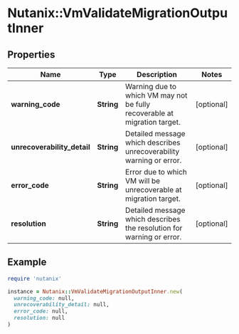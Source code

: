# Nutanix::VmValidateMigrationOutputInner

## Properties

| Name | Type | Description | Notes |
| ---- | ---- | ----------- | ----- |
| **warning_code** | **String** | Warning due to which VM may not be fully recoverable at migration target.  | [optional] |
| **unrecoverability_detail** | **String** | Detailed message which describes unrecoverability warning or error.  | [optional] |
| **error_code** | **String** | Error due to which VM will be unrecoverable at migration target.  | [optional] |
| **resolution** | **String** | Detailed message which describes the resolution for warning or error.  | [optional] |

## Example

```ruby
require 'nutanix'

instance = Nutanix::VmValidateMigrationOutputInner.new(
  warning_code: null,
  unrecoverability_detail: null,
  error_code: null,
  resolution: null
)
```

